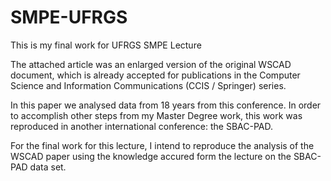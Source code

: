 # SMPE-UFRGS

This is my final work for UFRGS SMPE Lecture 

The attached article was an enlarged version of the original WSCAD document, which is already accepted for publications in the Computer Science and Information Communications (CCIS / Springer) series.

In this paper we analysed data from 18 years from this conference. In order to accomplish other steps from my Master Degree  work, this work was reproduced in another international conference: the SBAC-PAD. 

For the final work for this lecture, I intend to reproduce the analysis of the  WSCAD paper using the knowledge accured form the lecture on the SBAC-PAD data set.
